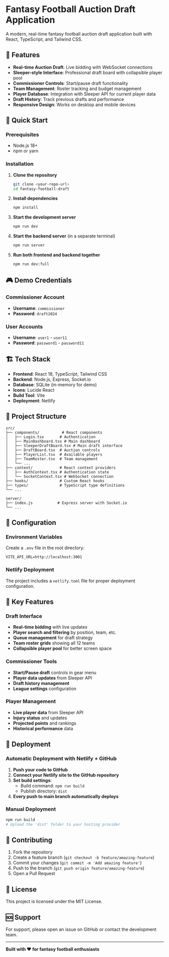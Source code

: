 # Fantasy Football Auction Draft Application

A modern, real-time fantasy football auction draft application built with React, TypeScript, and Tailwind CSS.

## 🏈 Features

- **Real-time Auction Draft**: Live bidding with WebSocket connections
- **Sleeper-style Interface**: Professional draft board with collapsible player pool
- **Commissioner Controls**: Start/pause draft functionality
- **Team Management**: Roster tracking and budget management
- **Player Database**: Integration with Sleeper API for current player data
- **Draft History**: Track previous drafts and performance
- **Responsive Design**: Works on desktop and mobile devices

## 🚀 Quick Start

### Prerequisites
- Node.js 18+ 
- npm or yarn

### Installation

1. **Clone the repository**
   ```bash
   git clone <your-repo-url>
   cd fantasy-football-draft
   ```

2. **Install dependencies**
   ```bash
   npm install
   ```

3. **Start the development server**
   ```bash
   npm run dev
   ```

4. **Start the backend server** (in a separate terminal)
   ```bash
   npm run server
   ```

5. **Run both frontend and backend together**
   ```bash
   npm run dev:full
   ```

## 🎮 Demo Credentials

### Commissioner Account
- **Username**: `commissioner`
- **Password**: `draft2024`

### User Accounts
- **Username**: `user1` - `user11`
- **Password**: `password1` - `password11`

## 🏗️ Tech Stack

- **Frontend**: React 18, TypeScript, Tailwind CSS
- **Backend**: Node.js, Express, Socket.io
- **Database**: SQLite (in-memory for demo)
- **Icons**: Lucide React
- **Build Tool**: Vite
- **Deployment**: Netlify

## 📁 Project Structure

```
src/
├── components/          # React components
│   ├── Login.tsx       # Authentication
│   ├── MainDashboard.tsx # Main dashboard
│   ├── SleeperDraftBoard.tsx # Main draft interface
│   ├── DraftBoard.tsx  # Auction controls
│   ├── PlayerList.tsx  # Available players
│   ├── TeamRoster.tsx  # Team management
│   └── ...
├── context/            # React context providers
│   ├── AuthContext.tsx # Authentication state
│   └── SocketContext.tsx # WebSocket connection
├── hooks/              # Custom React hooks
├── types/              # TypeScript type definitions
└── ...

server/
├── index.js           # Express server with Socket.io
└── ...
```

## 🔧 Configuration

### Environment Variables
Create a `.env` file in the root directory:

```env
VITE_API_URL=http://localhost:3001
```

### Netlify Deployment
The project includes a `netlify.toml` file for proper deployment configuration.

## 🎯 Key Features

### Draft Interface
- **Real-time bidding** with live updates
- **Player search and filtering** by position, team, etc.
- **Queue management** for draft strategy
- **Team roster grids** showing all 12 teams
- **Collapsible player pool** for better screen space

### Commissioner Tools
- **Start/Pause draft** controls in gear menu
- **Player data updates** from Sleeper API
- **Draft history management**
- **League settings** configuration

### Player Management
- **Live player data** from Sleeper API
- **Injury status** and updates
- **Projected points** and rankings
- **Historical performance** data

## 🚀 Deployment

### Automatic Deployment with Netlify + GitHub

1. **Push your code to GitHub**
2. **Connect your Netlify site to the GitHub repository**
3. **Set build settings**:
   - Build command: `npm run build`
   - Publish directory: `dist`
4. **Every push to main branch automatically deploys**

### Manual Deployment

```bash
npm run build
# Upload the 'dist' folder to your hosting provider
```

## 🤝 Contributing

1. Fork the repository
2. Create a feature branch (`git checkout -b feature/amazing-feature`)
3. Commit your changes (`git commit -m 'Add amazing feature'`)
4. Push to the branch (`git push origin feature/amazing-feature`)
5. Open a Pull Request

## 📝 License

This project is licensed under the MIT License.

## 🆘 Support

For support, please open an issue on GitHub or contact the development team.

---

**Built with ❤️ for fantasy football enthusiasts**